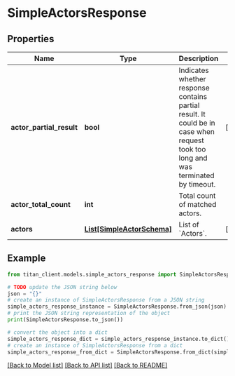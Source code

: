 # SimpleActorsResponse


## Properties

Name | Type | Description | Notes
------------ | ------------- | ------------- | -------------
**actor_partial_result** | **bool** | Indicates whether response contains partial result. It could be in case when request took too long and was terminated by timeout. | [optional] 
**actor_total_count** | **int** | Total count of matched actors. | 
**actors** | [**List[SimpleActorSchema]**](SimpleActorSchema.md) | List of &#x60;Actors&#x60;. | [optional] 

## Example

```python
from titan_client.models.simple_actors_response import SimpleActorsResponse

# TODO update the JSON string below
json = "{}"
# create an instance of SimpleActorsResponse from a JSON string
simple_actors_response_instance = SimpleActorsResponse.from_json(json)
# print the JSON string representation of the object
print(SimpleActorsResponse.to_json())

# convert the object into a dict
simple_actors_response_dict = simple_actors_response_instance.to_dict()
# create an instance of SimpleActorsResponse from a dict
simple_actors_response_from_dict = SimpleActorsResponse.from_dict(simple_actors_response_dict)
```
[[Back to Model list]](../README.md#documentation-for-models) [[Back to API list]](../README.md#documentation-for-api-endpoints) [[Back to README]](../README.md)


